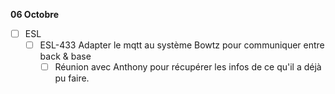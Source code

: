 **06 Octobre**
- [ ] ESL
    - [ ] ESL-433 Adapter le mqtt au système Bowtz pour communiquer entre back & base
        - [ ] Réunion avec Anthony pour récupérer les infos de ce qu'il a déjà pu faire.